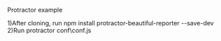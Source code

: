 Protractor example

1)After cloning, run npm install protractor-beautiful-reporter --save-dev
2)Run protractor conf\conf.js  
